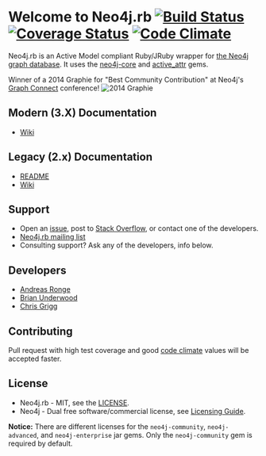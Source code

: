 # Welcome to Neo4j.rb [![Build Status](https://secure.travis-ci.org/neo4jrb/neo4j.png?branch=master)](http://travis-ci.org/neo4jrb/neo4j) [![Coverage Status](https://coveralls.io/repos/neo4jrb/neo4j/badge.png?branch=master)](https://coveralls.io/r/neo4jrb/neo4j?branch=master) [![Code Climate](https://codeclimate.com/github/neo4jrb/neo4j.png)](https://codeclimate.com/github/andreasronge/neo4j)

Neo4j.rb is an Active Model compliant Ruby/JRuby wrapper for [the Neo4j graph database](http://www.neo4j.org/). It uses the [neo4j-core](https://github.com/neo4jrb/neo4j-core) and [active_attr](https://github.com/cgriego/active_attr) gems.

Winner of a 2014 Graphie for "Best Community Contribution" at Neo4j's [Graph Connect](http://graphconnect.com) conference!
![2014 Graphie](http://i.imgur.com/CkOoTTYm.jpg)

## Modern (3.X) Documentation

* [Wiki](https://github.com/neo4jrb/neo4j/wiki/Neo4j.rb-v3-Introduction)

## Legacy (2.x) Documentation

* [README](https://github.com/neo4jrb/neo4j/tree/2.x)
* [Wiki](https://github.com/neo4jrb/neo4j/wiki/Neo4j%3A%3ARails-Introduction)

## Support

* Open an [issue](https://github.com/neo4jrb/neo4j/issues), post to [Stack Overflow](http://stackoverflow.com/questions/tagged/neo4j+ruby), or contact one of the developers.
* [Neo4j.rb mailing list](https://groups.google.com/forum/#!forum/neo4jrb)
* Consulting support? Ask any of the developers, info below.

## Developers

* [Andreas Ronge](https://github.com/andreasronge)
* [Brian Underwood](https://github.com/cheerfulstoic)
* [Chris Grigg](https://github.com/subvertallchris)


## Contributing

Pull request with high test coverage and good [code climate](https://codeclimate.com/github/andreasronge/neo4j) values will be accepted faster.


## License

* Neo4j.rb - MIT, see the [LICENSE](http://github.com/andreasronge/neo4j/tree/master/LICENSE).
* Neo4j - Dual free software/commercial license, see [Licensing Guide](http://www.neo4j.org/learn/licensing).

**Notice:** There are different licenses for the `neo4j-community`, `neo4j-advanced`, and `neo4j-enterprise` jar gems. Only the `neo4j-community` gem is required by default.
